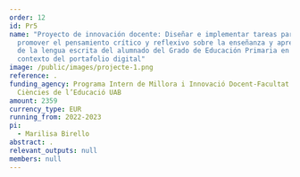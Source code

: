 ```yaml
---
order: 12
id: Pr5
name: "Proyecto de innovación docente: Diseñar e implementar tareas para
  promover el pensamiento crítico y reflexivo sobre la enseñanza y aprendizaje
  de la lengua escrita del alumnado del Grado de Educación Primaria en el
  contexto del portafolio digital"
image: /public/images/projecte-1.png
reference: .
funding_agency: Programa Intern de Millora i Innovació Docent-Facultat de
  Ciències de l’Educació UAB
amount: 2359
currency_type: EUR
running_from: 2022-2023
pi:
  - Marilisa Birello
abstract: .
relevant_outputs: null
members: null
---
```

